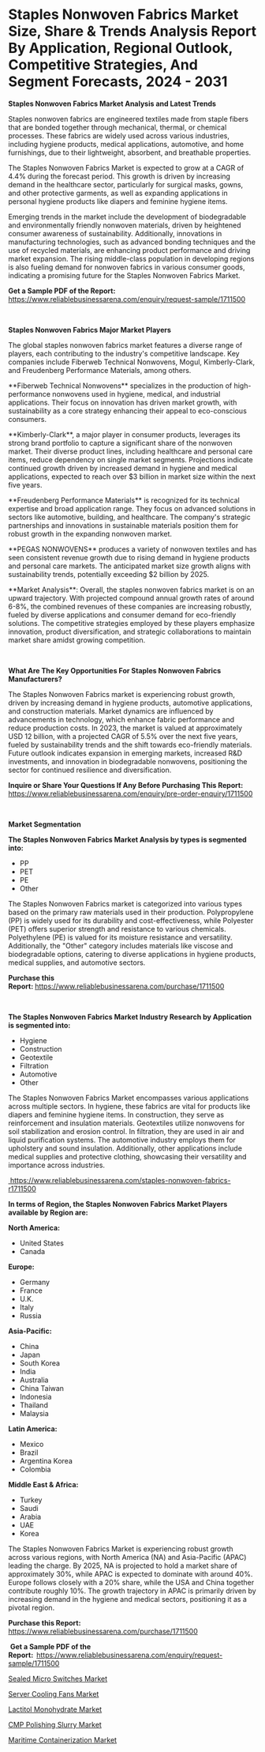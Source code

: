 <p><h1>Staples Nonwoven Fabrics Market Size, Share & Trends Analysis Report By Application, Regional Outlook, Competitive Strategies, And Segment Forecasts, 2024 - 2031</h1></p><p><strong>Staples Nonwoven Fabrics Market Analysis and Latest Trends</strong></p>
<p><p>Staples nonwoven fabrics are engineered textiles made from staple fibers that are bonded together through mechanical, thermal, or chemical processes. These fabrics are widely used across various industries, including hygiene products, medical applications, automotive, and home furnishings, due to their lightweight, absorbent, and breathable properties. </p><p>The Staples Nonwoven Fabrics Market is expected to grow at a CAGR of 4.4% during the forecast period. This growth is driven by increasing demand in the healthcare sector, particularly for surgical masks, gowns, and other protective garments, as well as expanding applications in personal hygiene products like diapers and feminine hygiene items. </p><p>Emerging trends in the market include the development of biodegradable and environmentally friendly nonwoven materials, driven by heightened consumer awareness of sustainability. Additionally, innovations in manufacturing technologies, such as advanced bonding techniques and the use of recycled materials, are enhancing product performance and driving market expansion. The rising middle-class population in developing regions is also fueling demand for nonwoven fabrics in various consumer goods, indicating a promising future for the Staples Nonwoven Fabrics Market.</p></p>
<p><strong>Get a Sample PDF of the Report:&nbsp;</strong> <a href="https://www.reliablebusinessarena.com/enquiry/request-sample/1711500?utm_campaign=1566&utm_medium=2&utm_source=Github&utm_content=ia&utm_term=30102024&utm_id=staples-nonwoven-fabrics">https://www.reliablebusinessarena.com/enquiry/request-sample/1711500</a></p>
<p>&nbsp;</p>
<p><strong>Staples Nonwoven Fabrics Major Market Players</strong></p>
<p><p>The global staples nonwoven fabrics market features a diverse range of players, each contributing to the industry's competitive landscape. Key companies include Fiberweb Technical Nonwovens, Mogul, Kimberly-Clark, and Freudenberg Performance Materials, among others.</p><p>**Fiberweb Technical Nonwovens** specializes in the production of high-performance nonwovens used in hygiene, medical, and industrial applications. Their focus on innovation has driven market growth, with sustainability as a core strategy enhancing their appeal to eco-conscious consumers.</p><p>**Kimberly-Clark**, a major player in consumer products, leverages its strong brand portfolio to capture a significant share of the nonwoven market. Their diverse product lines, including healthcare and personal care items, reduce dependency on single market segments. Projections indicate continued growth driven by increased demand in hygiene and medical applications, expected to reach over $3 billion in market size within the next five years.</p><p>**Freudenberg Performance Materials** is recognized for its technical expertise and broad application range. They focus on advanced solutions in sectors like automotive, building, and healthcare. The company's strategic partnerships and innovations in sustainable materials position them for robust growth in the expanding nonwoven market.</p><p>**PEGAS NONWOVENS** produces a variety of nonwoven textiles and has seen consistent revenue growth due to rising demand in hygiene products and personal care markets. The anticipated market size growth aligns with sustainability trends, potentially exceeding $2 billion by 2025.</p><p>**Market Analysis**: Overall, the staples nonwoven fabrics market is on an upward trajectory. With projected compound annual growth rates of around 6-8%, the combined revenues of these companies are increasing robustly, fueled by diverse applications and consumer demand for eco-friendly solutions. The competitive strategies employed by these players emphasize innovation, product diversification, and strategic collaborations to maintain market share amidst growing competition.</p></p>
<p>&nbsp;</p>
<p><strong>What Are The Key Opportunities For Staples Nonwoven Fabrics Manufacturers?</strong></p>
<p><p>The Staples Nonwoven Fabrics market is experiencing robust growth, driven by increasing demand in hygiene products, automotive applications, and construction materials. Market dynamics are influenced by advancements in technology, which enhance fabric performance and reduce production costs. In 2023, the market is valued at approximately USD 12 billion, with a projected CAGR of 5.5% over the next five years, fueled by sustainability trends and the shift towards eco-friendly materials. Future outlook indicates expansion in emerging markets, increased R&D investments, and innovation in biodegradable nonwovens, positioning the sector for continued resilience and diversification.</p></p>
<p><strong>Inquire or Share Your Questions If Any Before Purchasing This Report:</strong> <a href="https://www.reliablebusinessarena.com/enquiry/pre-order-enquiry/1711500?utm_campaign=1566&utm_medium=2&utm_source=Github&utm_content=ia&utm_term=30102024&utm_id=staples-nonwoven-fabrics">https://www.reliablebusinessarena.com/enquiry/pre-order-enquiry/1711500</a></p>
<p>&nbsp;</p>
<p><strong>Market Segmentation</strong></p>
<p><strong>The Staples Nonwoven Fabrics Market Analysis by types is segmented into:</strong></p>
<p><ul><li>PP</li><li>PET</li><li>PE</li><li>Other</li></ul></p>
<p><p>The Staples Nonwoven Fabrics market is categorized into various types based on the primary raw materials used in their production. Polypropylene (PP) is widely used for its durability and cost-effectiveness, while Polyester (PET) offers superior strength and resistance to various chemicals. Polyethylene (PE) is valued for its moisture resistance and versatility. Additionally, the "Other" category includes materials like viscose and biodegradable options, catering to diverse applications in hygiene products, medical supplies, and automotive sectors.</p></p>
<p><strong>Purchase this Report:&nbsp;</strong><a href="https://www.reliablebusinessarena.com/purchase/1711500?utm_campaign=1566&utm_medium=2&utm_source=Github&utm_content=ia&utm_term=30102024&utm_id=staples-nonwoven-fabrics">https://www.reliablebusinessarena.com/purchase/1711500</a></p>
<p>&nbsp;</p>
<p><strong>The Staples Nonwoven Fabrics Market Industry Research by Application is segmented into:</strong></p>
<p><ul><li>Hygiene</li><li>Construction</li><li>Geotextile</li><li>Filtration</li><li>Automotive</li><li>Other</li></ul></p>
<p><p>The Staples Nonwoven Fabrics Market encompasses various applications across multiple sectors. In hygiene, these fabrics are vital for products like diapers and feminine hygiene items. In construction, they serve as reinforcement and insulation materials. Geotextiles utilize nonwovens for soil stabilization and erosion control. In filtration, they are used in air and liquid purification systems. The automotive industry employs them for upholstery and sound insulation. Additionally, other applications include medical supplies and protective clothing, showcasing their versatility and importance across industries.</p></p>
<p><a href="https://www.reliablebusinessarena.com/staples-nonwoven-fabrics-r1711500?utm_campaign=1566&utm_medium=2&utm_source=Github&utm_content=ia&utm_term=30102024&utm_id=staples-nonwoven-fabrics">&nbsp;https://www.reliablebusinessarena.com/staples-nonwoven-fabrics-r1711500</a></p>
<p><strong>In terms of Region, the Staples Nonwoven Fabrics Market Players available by Region are:</strong></p>
<p>
    <p> <strong> North America: </strong>
        <ul>
            <li>United States</li>
            <li>Canada</li>
        </ul>
        </p> 
    <p> <strong> Europe: </strong>
        <ul>
            <li>Germany</li>
            <li>France</li>
            <li>U.K.</li>
            <li>Italy</li>
            <li>Russia</li>
        </ul>
        </p> 
    <p> <strong> Asia-Pacific: </strong>
        <ul>
            <li>China</li>
            <li>Japan</li>
            <li>South Korea</li>
            <li>India</li>
            <li>Australia</li>
            <li>China Taiwan</li>
            <li>Indonesia</li>
            <li>Thailand</li>
            <li>Malaysia</li>
        </ul>
        </p> 
    <p> <strong> Latin America: </strong>
        <ul>
            <li>Mexico</li>
            <li>Brazil</li>
            <li>Argentina Korea</li>
            <li>Colombia</li>
        </ul>
        </p> 
    <p> <strong> Middle East & Africa: </strong>
        <ul>
            <li>Turkey</li>
            <li>Saudi</li>
            <li>Arabia</li>
            <li>UAE</li>
            <li>Korea</li>
        </ul>
    </p>
    </p>
<p><p>The Staples Nonwoven Fabrics Market is experiencing robust growth across various regions, with North America (NA) and Asia-Pacific (APAC) leading the charge. By 2025, NA is projected to hold a market share of approximately 30%, while APAC is expected to dominate with around 40%. Europe follows closely with a 20% share, while the USA and China together contribute roughly 10%. The growth trajectory in APAC is primarily driven by increasing demand in the hygiene and medical sectors, positioning it as a pivotal region.</p></p>
<p><strong>Purchase this Report: </strong><a href="https://www.reliablebusinessarena.com/purchase/1711500?utm_campaign=1566&utm_medium=2&utm_source=Github&utm_content=ia&utm_term=30102024&utm_id=staples-nonwoven-fabrics">https://www.reliablebusinessarena.com/purchase/1711500</a></p>
<p>&nbsp;<strong>Get a Sample PDF of the Report:&nbsp;&nbsp;</strong><a href="https://www.reliablebusinessarena.com/enquiry/request-sample/1711500?utm_campaign=1566&utm_medium=2&utm_source=Github&utm_content=ia&utm_term=30102024&utm_id=staples-nonwoven-fabrics">https://www.reliablebusinessarena.com/enquiry/request-sample/1711500</a></p>
<p><strong></strong></p>
<p><p><a href="https://www.linkedin.com/pulse/sealed-micro-switches-market-forecast-global-trends-analysis-dvqze?utm_campaign=1566&utm_medium=2&utm_source=Github&utm_content=ia&utm_term=30102024&utm_id=staples-nonwoven-fabrics">Sealed Micro Switches Market</a></p><p><a href="https://www.linkedin.com/pulse/server-cooling-fans-market-analysis-report-global-insights-bj6he?utm_campaign=1566&utm_medium=2&utm_source=Github&utm_content=ia&utm_term=30102024&utm_id=staples-nonwoven-fabrics">Server Cooling Fans Market</a></p><p><a href="https://www.linkedin.com/pulse/competitive-intelligence-lactitol-monohydrate-market-key-players-xtqic?utm_campaign=1566&utm_medium=2&utm_source=Github&utm_content=ia&utm_term=30102024&utm_id=staples-nonwoven-fabrics">Lactitol Monohydrate Market</a></p><p><a href="https://www.linkedin.com/pulse/strategic-market-insights-navigating-global-cmp-polishing-agvhe?utm_campaign=1566&utm_medium=2&utm_source=Github&utm_content=ia&utm_term=30102024&utm_id=staples-nonwoven-fabrics">CMP Polishing Slurry Market</a></p><p><a href="https://github.com/FosterFahey91/Market-Research-Report-List-1/blob/main/maritime-containerization-market.md?utm_campaign=1566&utm_medium=2&utm_source=Github&utm_content=ia&utm_term=30102024&utm_id=staples-nonwoven-fabrics">Maritime Containerization Market</a></p></p>
